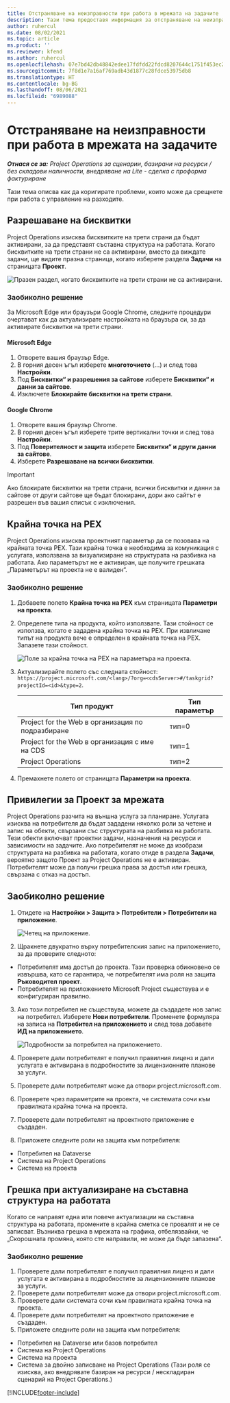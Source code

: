 ```yaml
---
title: Отстраняване на неизправности при работа в мрежата на задачите
description: Тази тема предоставя информация за отстраняване на неизправности, необходима при работа в мрежата на задачите.
author: ruhercul
ms.date: 08/02/2021
ms.topic: article
ms.product: ''
ms.reviewer: kfend
ms.author: ruhercul
ms.openlocfilehash: 07e7bd42db48842edee17fdfdd22fdcd8207644c1751f453ec29c3194aac625e
ms.sourcegitcommit: 7f8d1e7a16af769adb43d1877c28fdce53975db8
ms.translationtype: HT
ms.contentlocale: bg-BG
ms.lasthandoff: 08/06/2021
ms.locfileid: "6989088"
---
```

# <a name="troubleshoot-working-in-the-task-grid"></a>Отстраняване на неизправности при работа в мрежата на задачите 

_**Отнася се за:** Project Operations за сценарии, базирани на ресурси / без складови наличности, внедряване на Lite - сделка с проформа фактуриране_

Тази тема описва как да коригирате проблеми, които може да срещнете при работа с управление на разходите.

## <a name="enable-cookies"></a>Разрешаване на бисквитки

Project Operations изисква бисквитките на трети страни да бъдат активирани, за да представят съставна структура на работата. Когато бисквитките на трети страни не са активирани, вместо да виждате задачи, ще видите празна страница, когато изберете раздела **Задачи** на страницата **Проект**.

![Празен раздел, когато бисквитките на трети страни не са активирани.](media/blankschedule.png)


### <a name="workaround"></a>Заобиколно решение
За Microsoft Edge или браузъри Google Chrome, следните процедури очертават как да актуализирате настройката на браузъра си, за да активирате бисквитки на трети страни.

#### <a name="microsoft-edge"></a>Microsoft Edge

1. Отворете вашия браузър Edge.
2. В горния десен ъгъл изберете **многоточието** (...) и след това **Настройки**.
3. Под **Бисквитки“ и разрешения за сайтове** изберете **Бисквитки“ и данни за сайтове**.
4. Изключете **Блокирайте бисквитки на трети страни**.

#### <a name="google-chrome"></a>Google Chrome

1. Отворете вашия браузър Chrome.
2. В горния десен ъгъл изберете трите вертикални точки и след това **Настройки**.
3. Под **Поверителност и защита** изберете **Бисквитки“ и други данни за сайтове**.
4. Изберете **Разрешаване на всички бисквитки**.

> [!IMPORTANT]
> Ако блокирате бисквитки на трети страни, всички бисквитки и данни за сайтове от други сайтове ще бъдат блокирани, дори ако сайтът е разрешен във вашия списък с изключения.

## <a name="pex-endpoint"></a>Крайна точка на PEX

Project Operations изисква проектният параметър да се позовава на крайната точка PEX. Тази крайна точка е необходима за комуникация с услугата, използвана за визуализиране на структурата на разбивка на работата. Ако параметърът не е активиран, ще получите грешката „Параметърът на проекта не е валиден“. 

### <a name="workaround"></a>Заобиколно решение

1. Добавете полето **Крайна точка на PEX** към страницата **Параметри на проекта**.
2. Определете типа на продукта, който използвате. Тази стойност се използва, когато е зададена крайна точка на PEX. При извличане типът на продукта вече е определен в крайната точка на PEX. Запазете тази стойност. 
   
    ![Поле за крайна точка на PEX на параметъра на проекта.](media/pex-endpoint.png)

3. Актуализирайте полето със следната стойност: `https://project.microsoft.com/<lang>/?org=<cdsServer>#/taskgrid?projectId=<id>&type=2`.

   
   | Тип продукт                         | Тип параметър |
   |--------------------------------------|----------------|
   | Project for the Web в организация по подразбиране   | тип=0         |
   | Project for the Web в организация с име на CDS | тип=1         |
   | Project Operations                   | тип=2         |
   
4. Премахнете полето от страницата **Параметри на проекта**.

## <a name="privileges-for-project-for-the-web"></a>Привилегии за Проект за мрежата

Project Operations разчита на външна услуга за планиране. Услугата изисква на потребителя да бъдат зададени няколко роли за четене и запис на обекти, свързани със структурата на разбивка на работата. Тези обекти включват проектни задачи, назначения на ресурси и зависимости на задачите. Ако потребителят не може да изобрази структурата на разбивка на работата, когато отиде в раздела **Задачи**, вероятно защото Проект за Project Operations не е активиран. Потребителят може да получи грешка права за достъп или грешка, свързана с отказ на достъп.


## <a name="workaround"></a>Заобиколно решение

1. Отидете на **Настройки > Защита > Потребители > Потребители на приложение**.  

   ![Четец на приложение.](media/applicationuser.jpg)
   
2. Щракнете двукратно върху потребителския запис на приложението, за да проверите следното:

 - Потребителят има достъп до проекта. Тази проверка обикновено се извършва, като се гарантира, че потребителят има роля на защита **Ръководител проект**.
 - Потребителят на приложението Microsoft Project съществува и е конфигуриран правилно.
 
3. Ако този потребител не съществува, можете да създадете нов запис на потребител. Изберете **Нови потребители**. Променете формуляра на записа на **Потребител на приложението** и след това добавете **ИД на приложението**.

   ![Подробности за потребител на приложението.](media/applicationuserdetails.jpg)

4. Проверете дали потребителят е получил правилния лиценз и дали услугата е активирана в подробностите за лицензионните планове за услуги.
5. Проверете дали потребителят може да отвори project.microsoft.com.
6. Проверете чрез параметрите на проекта, че системата сочи към правилната крайна точка на проекта.
7. Проверете дали потребителят на проектното приложение е създаден.
8. Приложете следните роли на защита към потребителя:

  - Потребител на Dataverse
  - Система на Project Operations
  - Система на проекта

## <a name="error-when-updating-the-work-breakdown-structure"></a>Грешка при актуализиране на съставна структура на работата

Когато се направят една или повече актуализации на съставна структура на работата, промените в крайна сметка се провалят и не се записват. Възниква грешка в мрежата на графика, отбелязвайки, че „Скорошната промяна, която сте направили, не може да бъде запазена“.

### <a name="workaround"></a>Заобиколно решение

1. Проверете дали потребителят е получил правилния лиценз и дали услугата е активирана в подробностите за лицензионните планове за услуги.
2. Проверете дали потребителят може да отвори project.microsoft.com.
3. Проверете дали системата сочи към правилната крайна точка на проекта.
4. Проверете дали потребителят на проектното приложение е създаден.
5. Приложете следните роли на защита към потребителя:
  
  - Потребител на Dataverse или базов потребител
  - Система на Project Operations
  - Система на проекта
  - Система за двойно записване на Project Operations (Тази роля се изисква, ако внедрявате базиран на ресурси / нескладиран сценарий на Project Operations.)


[!INCLUDE[footer-include](../includes/footer-banner.md)]

